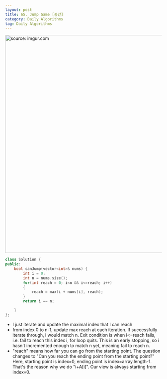 ```yaml
---
layout: post
title: 65. Jump Game [중간]
category: Daily Algorithms
tag: Daily Algorithms
---
```


<a href="https://postimg.cc/21ZY1wrN"><img src="https://i.postimg.cc/NjNjPJnF/Capture.jpg" width="700px" title="source: imgur.com" /><a>

```c++
class Solution {
public:
    bool canJump(vector<int>& nums) {
        int i = 0;
        int n = nums.size();
        for(int reach = 0; i<n && i<=reach; i++)
        {
            reach = max(i + nums[i], reach);
        }
        return i == n;

    }
};
```

- I just iterate and update the maximal index that I can reach
- from index 0 to n-1, update max reach at each iteration. If successfully iterate through, i would match n. Exit condition is when i<=reach fails, i.e. fail to reach this index i, for loop quits. This is an early stopping, so i hasn't incremented enough to match n yet, meaning fail to reach n.
- "reach" means how far you can go from the starting point. The question changes to "Can you reach the ending point from the starting point?" Here, starting point is index=0, ending point is index=array.length-1. That's the reason why we do "i+A[i]". Our view is always starting from index=0.
